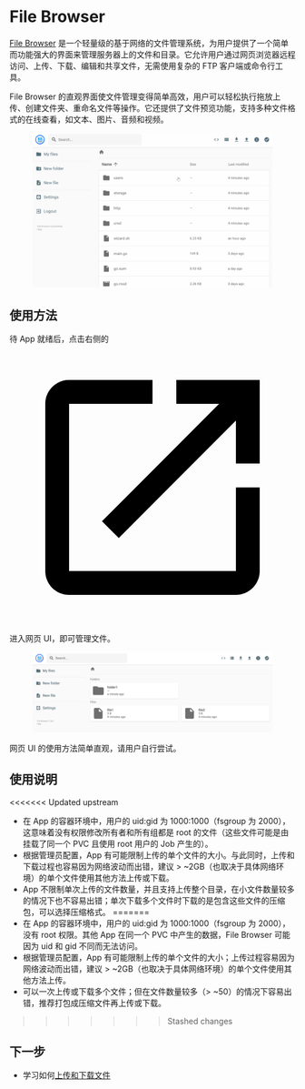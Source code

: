 # File Browser

<a target="_blank" rel="noopener noreferrer" href="https://github.com/filebrowser/filebrowser">File Browser</a> 是一个轻量级的基于网络的文件管理系统，为用户提供了一个简单而功能强大的界面来管理服务器上的文件和目录。它允许用户通过网页浏览器远程访问、上传、下载、编辑和共享文件，无需使用复杂的 FTP 客户端或命令行工具。

File Browser 的直观界面使文件管理变得简单高效，用户可以轻松执行拖放上传、创建文件夹、重命名文件等操作。它还提供了文件预览功能，支持多种文件格式的在线查看，如文本、图片、音频和视频。

<figure class="screenshot">
  <img alt="filebrowser-official" src="../assets/app/filebrowser/filebrowser-official.gif" />
</figure>

## 使用方法

待 App 就绪后，点击右侧的 <span class="twemoji"><svg class="MuiSvgIcon-root MuiSvgIcon-colorPrimary MuiSvgIcon-fontSizeMedium css-jxtyyz" focusable="false" aria-hidden="true" viewBox="0 0 24 24" data-testid="OpenInNewIcon"><path d="M19 19H5V5h7V3H5c-1.11 0-2 .9-2 2v14c0 1.1.89 2 2 2h14c1.1 0 2-.9 2-2v-7h-2zM14 3v2h3.59l-9.83 9.83 1.41 1.41L19 6.41V10h2V3z"></path></svg></span> 进入网页 UI，即可管理文件。

<figure class="screenshot">
  <img alt="filebrowser" src="../assets/app/filebrowser/filebrowser.png" />
</figure>

网页 UI 的使用方法简单直观，请用户自行尝试。

## 使用说明

<<<<<<< Updated upstream
* 在 App 的容器环境中，用户的 uid:gid 为 1000:1000（fsgroup 为 2000），这意味着没有权限修改所有者和所有组都是 root 的文件（这些文件可能是由挂载了同一个 PVC 且使用 root 用户的 Job 产生的）。
* 根据管理员配置，App 有可能限制上传的单个文件的大小。与此同时，上传和下载过程也容易因为网络波动而出错，建议 > ~2GB（也取决于具体网络环境）的单个文件使用其他方法上传或下载。
* App 不限制单次上传的文件数量，并且支持上传整个目录，在小文件数量较多的情况下也不容易出错；单次下载多个文件时下载的是包含这些文件的压缩包，可以选择压缩格式。
=======
* 在 App 的容器环境中，用户的 uid:gid 为 1000:1000（fsgroup 为 2000），没有 root 权限。其他 App 在同一个 PVC 中产生的数据，File Browser 可能因为 uid 和 gid 不同而无法访问。
* 根据管理员配置，App 有可能限制上传的单个文件的大小；上传过程容易因为网络波动而出错，建议 > ~2GB（也取决于具体网络环境）的单个文件使用其他方法上传。
* 可以一次上传或下载多个文件；但在文件数量较多（> ~50）的情况下容易出错，推荐打包成压缩文件再上传或下载。
>>>>>>> Stashed changes

## 下一步

* 学习如何[上传和下载文件](../guide/theme/upload-and-download-file.md)

